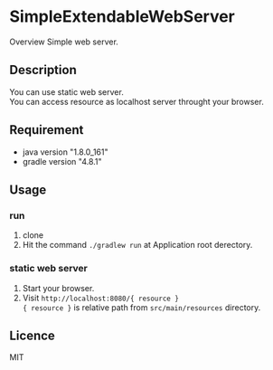 SimpleExtendableWebServer
====

Overview
Simple web server.

## Description
You can use static web server.   
You can access resource as localhost server throught your browser.

## Requirement
- java version "1.8.0_161"
- gradle version "4.8.1"

## Usage
### run
1. clone
1. Hit the command `./gradlew run` at Application root derectory.

### static web server
1. Start your browser.
1. Visit `http://localhost:8080/{ resource }`  
`{ resource }` is relative path from `src/main/resources` directory.


## Licence

MIT
